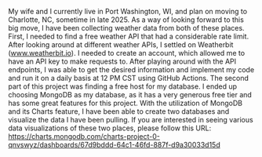 My wife and I currently live in Port Washington, WI, and plan on moving to Charlotte, NC, sometime in late 2025.
As a way of looking forward to this big move, I have been collecting weather data from both of these places.
First, I needed to find a free weather API that had a considerable rate limit.
After looking around at different weather APIs, I settled on Weatherbit (www.weatherbit.io).
I needed to create an account, which allowed me to have an API key to make requests to.
After playing around with the API endpoints, I was able to get the desired information and implement my code and run it on a daily basis at 12 PM CST using GitHub Actions.
The second part of this project was finding a free host for my database.
I ended up choosing MongoDB as my database, as it has a very generous free tier and has some great features for this project.
With the utilization of MongoDB and its Charts feature, I have been able to create two databases and visualize the data I have been pulling.
If you are interested in seeing various data visualizations of these two places, please follow this URL:
https://charts.mongodb.com/charts-project-0-qnvswyz/dashboards/67d9bddd-64c1-46fd-887f-d9a30033d15d
